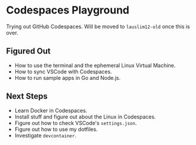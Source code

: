 # Codespaces Playground

Trying out GitHub Codespaces. Will be moved to `lauslim12-old` once this is over.

## Figured Out

- How to use the terminal and the ephemeral Linux Virtual Machine.
- How to sync VSCode with Codespaces.
- How to run sample apps in Go and Node.js.

## Next Steps

- Learn Docker in Codespaces.
- Install stuff and figure out about the Linux in Codespaces.
- Figure out how to check VSCode's `settings.json`.
- Figure out how to use my dotfiles.
- Investigate `devcontainer`.
